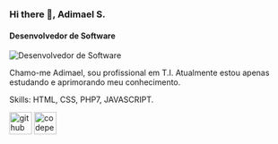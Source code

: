 ### Hi there 👋, Adimael S.
#### Desenvolvedor de Software
![Desenvolvedor de Software](https://uploaddeimagens.com.br/images/003/240/966/full/1614512792406.jpg?1620916594)

Chamo-me Adimael, sou profissional em T.I.
Atualmente estou apenas estudando e aprimorando meu conhecimento.


Skills: HTML, CSS, PHP7, JAVASCRIPT.



[<img src='https://cdn.jsdelivr.net/npm/simple-icons@3.0.1/icons/github.svg' alt='github' height='40'>](https://github.com/https://github.com/adimael)  [<img src='https://cdn.jsdelivr.net/npm/simple-icons@3.0.1/icons/codepen.svg' alt='codepen' height='40'>](https://codepen.io/https://codepen.io/adimael)  

